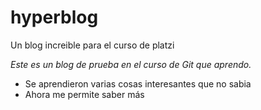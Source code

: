 # hyperblog
Un blog increible para el curso de platzi

*Este es un blog de prueba en el curso de Git que aprendo.*

- Se aprendieron varias cosas interesantes que no sabia
- Ahora me permite saber más